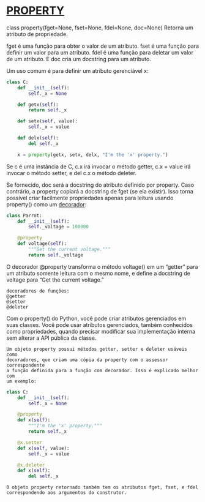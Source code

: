 # [PROPERTY](https://docs.python.org/pt-br/3/library/functions.html#property)

class property(fget=None, fset=None, fdel=None, doc=None)
Retorna um atributo de propriedade.

fget é uma função para obter o valor de um atributo. fset é uma função para definir um valor para um atributo. fdel é uma função para deletar um valor de um atributo. E doc cria um docstring para um atributo.

Um uso comum é para definir um atributo gerenciável x:

``` Python
class C:
    def __init__(self):
        self._x = None

    def getx(self):
        return self._x

    def setx(self, value):
        self._x = value

    def delx(self):
        del self._x

    x = property(getx, setx, delx, "I'm the 'x' property.")
```
Se c é uma instância de C, c.x irá invocar o método getter, c.x = value irá invocar o método setter, e del c.x o método deleter.

Se fornecido, doc será a docstring do atributo definido por property. Caso contrário, a property copiará a docstring de fget (se ela existir). Isso torna possível criar facilmente propriedades apenas para leitura usando property() como um [decorador](https://docs.python.org/pt-br/3/glossary.html#term-decorator):

```Python
class Parrot:
    def __init__(self):
        self._voltage = 100000

    @property
    def voltage(self):
        """Get the current voltage."""
        return self._voltage
```

O decorador @property transforma o método voltage() em um “getter” para um atributo somente leitura com o mesmo nome, e define a docstring de voltage para “Get the current voltage.”

    decoradores de funçôes:
    @getter
    @setter
    @deleter


Com o property() do Python, você pode criar atributos gerenciados em suas 
classes. Você pode usar atributos gerenciados, também conhecidos como 
propriedades, quando precisar modificar sua implementação interna sem alterar a
API pública da classe.

    Um objeto property possui métodos getter, setter e deleter usáveis como 
    decoradores, que criam uma cópia da property com o assessor correspondente 
    a função definida para a função com decorador. Isso é explicado melhor com
    um exemplo:

``` Python
class C:
    def __init__(self):
        self._x = None

    @property
    def x(self):
        """I'm the 'x' property."""
        return self._x

    @x.setter
    def x(self, value):
        self._x = value

    @x.deleter
    def x(self):
        del self._x
```
  
    O objeto property retornado também tem os atributos fget, fset, e fdel correspondendo aos argumentos do construtor.